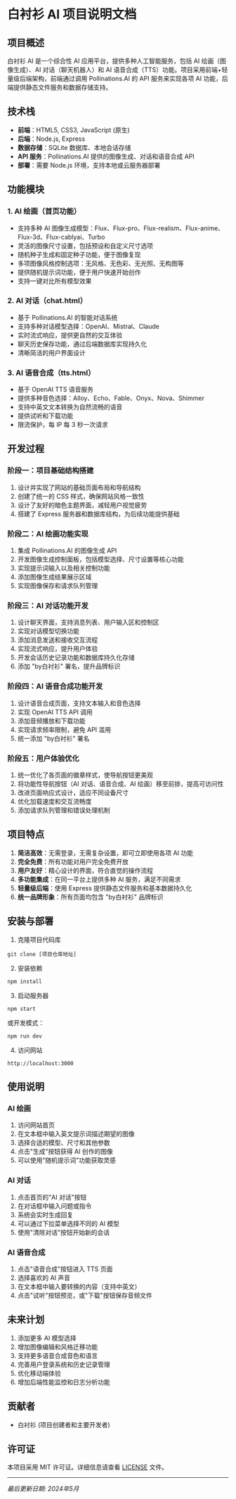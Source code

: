 # 白衬衫 AI 项目说明文档

## 项目概述

白衬衫 AI 是一个综合性 AI 应用平台，提供多种人工智能服务，包括 AI 绘画（图像生成）、AI 对话（聊天机器人）和 AI 语音合成（TTS）功能。项目采用前端+轻量级后端架构，前端通过调用 Pollinations.AI 的 API 服务来实现各项 AI 功能，后端提供静态文件服务和数据存储支持。

## 技术栈

- **前端**：HTML5, CSS3, JavaScript (原生)
- **后端**：Node.js, Express
- **数据存储**：SQLite 数据库、本地会话存储
- **API 服务**：Pollinations.AI 提供的图像生成、对话和语音合成 API
- **部署**：需要 Node.js 环境，支持本地或云服务器部署

## 功能模块

### 1. AI 绘画（首页功能）

- 支持多种 AI 图像生成模型：Flux、Flux-pro、Flux-realism、Flux-anime、Flux-3d、Flux-cablyai、Turbo
- 灵活的图像尺寸设置，包括预设和自定义尺寸选项
- 随机种子生成和固定种子功能，便于图像复现
- 多项图像风格控制选项：无风格、无色彩、无光照、无构图等
- 提供随机提示词功能，便于用户快速开始创作
- 支持一键对比所有模型效果

### 2. AI 对话（chat.html）

- 基于 Pollinations.AI 的智能对话系统
- 支持多种对话模型选择：OpenAI、Mistral、Claude
- 实时流式响应，提供更自然的交互体验
- 聊天历史保存功能，通过后端数据库实现持久化
- 清晰简洁的用户界面设计

### 3. AI 语音合成（tts.html）

- 基于 OpenAI TTS 语音服务
- 提供多种音色选择：Alloy、Echo、Fable、Onyx、Nova、Shimmer
- 支持中英文文本转换为自然流畅的语音
- 提供试听和下载功能
- 限流保护，每 IP 每 3 秒一次请求

## 开发过程

### 阶段一：项目基础结构搭建

1. 设计并实现了网站的基础页面布局和导航结构
2. 创建了统一的 CSS 样式，确保网站风格一致性
3. 设计了友好的暗色主题界面，减轻用户视觉疲劳
4. 搭建了 Express 服务器和数据库结构，为后续功能提供基础

### 阶段二：AI 绘画功能实现

1. 集成 Pollinations.AI 的图像生成 API
2. 开发图像生成控制面板，包括模型选择、尺寸设置等核心功能
3. 实现提示词输入以及相关控制功能
4. 添加图像生成结果展示区域
5. 实现图像保存和请求队列管理

### 阶段三：AI 对话功能开发

1. 设计聊天界面，支持消息列表、用户输入区和控制区
2. 实现对话模型切换功能
3. 添加消息发送和接收交互流程
4. 实现流式响应，提升用户体验
5. 开发会话历史记录功能和数据库持久化存储
6. 添加 "by白衬衫" 署名，提升品牌标识

### 阶段四：AI 语音合成功能开发

1. 设计语音合成页面，支持文本输入和音色选择
2. 实现 OpenAI TTS API 调用
3. 添加音频播放和下载功能
4. 实现请求频率限制，避免 API 滥用
5. 统一添加 "by白衬衫" 署名

### 阶段五：用户体验优化

1. 统一优化了各页面的徽章样式，使导航按钮更美观
2. 将功能性导航按钮（AI 对话、语音合成、AI 绘画）移至前排，提高可访问性
3. 改进页面响应式设计，适应不同设备尺寸
4. 优化加载速度和交互流畅度
5. 添加请求队列管理和错误处理机制

## 项目特点

1. **简洁高效**：无需登录，无需复杂设置，即可立即使用各项 AI 功能
2. **完全免费**：所有功能对用户完全免费开放
3. **用户友好**：精心设计的界面，符合直觉的操作流程
4. **多功能集成**：在同一平台上提供多种 AI 服务，满足不同需求
5. **轻量级后端**：使用 Express 提供静态文件服务和基本数据持久化
6. **统一品牌形象**：所有页面均包含 "by白衬衫" 品牌标识

## 安装与部署

1. 克隆项目代码库
```
git clone [项目仓库地址]
```

2. 安装依赖
```
npm install
```

3. 启动服务器
```
npm start
```
或开发模式：
```
npm run dev
```

4. 访问网站
```
http://localhost:3000
```

## 使用说明

### AI 绘画

1. 访问网站首页
2. 在文本框中输入英文提示词描述期望的图像
3. 选择合适的模型、尺寸和其他参数
4. 点击"生成"按钮获得 AI 创作的图像
5. 可以使用"随机提示词"功能获取灵感

### AI 对话

1. 点击首页的"AI 对话"按钮
2. 在对话框中输入问题或指令
3. 系统会实时生成回复
4. 可以通过下拉菜单选择不同的 AI 模型
5. 使用"清除对话"按钮开始新的会话

### AI 语音合成

1. 点击"语音合成"按钮进入 TTS 页面
2. 选择喜欢的 AI 声音
3. 在文本框中输入要转换的内容（支持中英文）
4. 点击"试听"按钮预览，或"下载"按钮保存音频文件

## 未来计划

1. 添加更多 AI 模型选择
2. 增加图像编辑和风格迁移功能
3. 支持更多语音合成音色和语言
4. 完善用户登录系统和历史记录管理
5. 优化移动端体验
6. 增加后端性能监控和日志分析功能

## 贡献者

- 白衬衫 (项目创建者和主要开发者)

## 许可证

本项目采用 MIT 许可证。详细信息请查看 [LICENSE](LICENSE) 文件。

---

*最后更新日期: 2024年5月* 